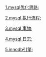 [1.mysql优化思路](https://github.com/wulimax/blogs/blob/master/mysql/4.md);

[2.mysql 执行流程](https://github.com/wulimax/blogs/blob/master/mysql/mysql.md);

[3.mysql 事物](https://github.com/wulimax/blogs/blob/master/mysql/things.md);

[4.mysql 日志](https://github.com/wulimax/blogs/blob/master/mysql/mysql_log.md);

[5.innodb引擎](https://github.com/wulimax/blogs/blob/master/mysql/mysql_innodb.md);



